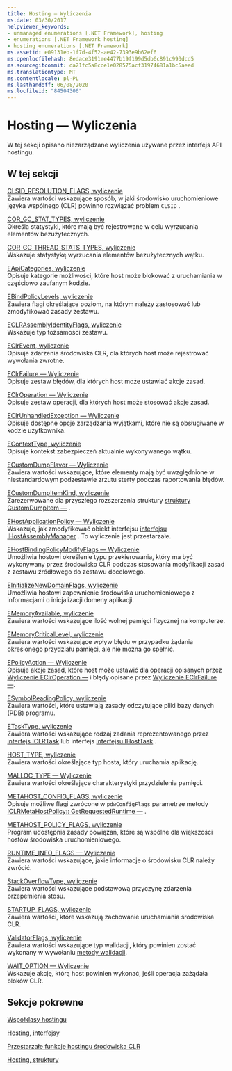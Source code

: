 ```yaml
---
title: Hosting — Wyliczenia
ms.date: 03/30/2017
helpviewer_keywords:
- unmanaged enumerations [.NET Framework], hosting
- enumerations [.NET Framework hosting]
- hosting enumerations [.NET Framework]
ms.assetid: e09131eb-1f7d-4f52-ae42-7393e9b62ef6
ms.openlocfilehash: 8edace3191ee4477b19f199d5db6c891c993dcd5
ms.sourcegitcommit: da21fc5a8cce1e028575acf31974681a1bc5aeed
ms.translationtype: MT
ms.contentlocale: pl-PL
ms.lasthandoff: 06/08/2020
ms.locfileid: "84504306"
---
```

# <a name="hosting-enumerations"></a>Hosting — Wyliczenia
W tej sekcji opisano niezarządzane wyliczenia używane przez interfejs API hostingu.  
  
## <a name="in-this-section"></a>W tej sekcji  
 [CLSID_RESOLUTION_FLAGS, wyliczenie](clsid-resolution-flags-enumeration.md)  
 Zawiera wartości wskazujące sposób, w jaki środowisko uruchomieniowe języka wspólnego (CLR) powinno rozwiązać problem `CLSID` .  
  
 [COR_GC_STAT_TYPES, wyliczenie](cor-gc-stat-types-enumeration.md)  
 Określa statystyki, które mają być rejestrowane w celu wyrzucania elementów bezużytecznych.  
  
 [COR_GC_THREAD_STATS_TYPES, wyliczenie](cor-gc-thread-stats-types-enumeration.md)  
 Wskazuje statystykę wyrzucania elementów bezużytecznych wątku.  
  
 [EApiCategories, wyliczenie](eapicategories-enumeration.md)  
 Opisuje kategorie możliwości, które host może blokować z uruchamiania w częściowo zaufanym kodzie.  
  
 [EBindPolicyLevels, wyliczenie](ebindpolicylevels-enumeration.md)  
 Zawiera flagi określające poziom, na którym należy zastosować lub zmodyfikować zasady zestawu.  
  
 [ECLRAssemblyIdentityFlags, wyliczenie](eclrassemblyidentityflags-enumeration.md)  
 Wskazuje typ tożsamości zestawu.  
  
 [EClrEvent, wyliczenie](eclrevent-enumeration.md)  
 Opisuje zdarzenia środowiska CLR, dla których host może rejestrować wywołania zwrotne.  
  
 [EClrFailure — Wyliczenie](eclrfailure-enumeration.md)  
 Opisuje zestaw błędów, dla których host może ustawiać akcje zasad.  
  
 [EClrOperation — Wyliczenie](eclroperation-enumeration.md)  
 Opisuje zestaw operacji, dla których host może stosować akcje zasad.  
  
 [EClrUnhandledException — Wyliczenie](eclrunhandledexception-enumeration.md)  
 Opisuje dostępne opcje zarządzania wyjątkami, które nie są obsługiwane w kodzie użytkownika.  
  
 [EContextType, wyliczenie](econtexttype-enumeration.md)  
 Opisuje kontekst zabezpieczeń aktualnie wykonywanego wątku.  
  
 [ECustomDumpFlavor — Wyliczenie](ecustomdumpflavor-enumeration.md)  
 Zawiera wartości wskazujące, które elementy mają być uwzględnione w niestandardowym podzestawie zrzutu sterty podczas raportowania błędów.  
  
 [ECustomDumpItemKind, wyliczenie](ecustomdumpitemkind-enumeration.md)  
 Zarezerwowane dla przyszłego rozszerzenia struktury [struktury CustomDumpItem —](customdumpitem-structure.md) .  
  
 [EHostApplicationPolicy — Wyliczenie](ehostapplicationpolicy-enumeration.md)  
 Wskazuje, jak zmodyfikować obiekt interfejsu [interfejsu IHostAssemblyManager](ihostassemblymanager-interface.md) . To wyliczenie jest przestarzałe.  
  
 [EHostBindingPolicyModifyFlags — Wyliczenie](ehostbindingpolicymodifyflags-enumeration.md)  
 Umożliwia hostowi określenie typu przekierowania, który ma być wykonywany przez środowisko CLR podczas stosowania modyfikacji zasad z zestawu źródłowego do zestawu docelowego.  
  
 [EInitializeNewDomainFlags, wyliczenie](einitializenewdomainflags-enumeration.md)  
 Umożliwia hostowi zapewnienie środowiska uruchomieniowego z informacjami o inicjalizacji domeny aplikacji.  
  
 [EMemoryAvailable, wyliczenie](ememoryavailable-enumeration.md)  
 Zawiera wartości wskazujące ilość wolnej pamięci fizycznej na komputerze.  
  
 [EMemoryCriticalLevel, wyliczenie](ememorycriticallevel-enumeration.md)  
 Zawiera wartości wskazujące wpływ błędu w przypadku żądania określonego przydziału pamięci, ale nie można go spełnić.  
  
 [EPolicyAction — Wyliczenie](epolicyaction-enumeration.md)  
 Opisuje akcje zasad, które host może ustawić dla operacji opisanych przez [Wyliczenie EClrOperation —](eclroperation-enumeration.md) i błędy opisane przez [Wyliczenie EClrFailure —](eclrfailure-enumeration.md).  
  
 [ESymbolReadingPolicy, wyliczenie](esymbolreadingpolicy-enumeration.md)  
 Zawiera wartości, które ustawiają zasady odczytujące pliki bazy danych (PDB) programu.  
  
 [ETaskType, wyliczenie](etasktype-enumeration.md)  
 Zawiera wartości wskazujące rodzaj zadania reprezentowanego przez [interfejs ICLRTask](iclrtask-interface.md) lub interfejs [interfejsu IHostTask](ihosttask-interface.md) .  
  
 [HOST_TYPE, wyliczenie](host-type-enumeration.md)  
 Zawiera wartości określające typ hosta, który uruchamia aplikację.  
  
 [MALLOC_TYPE — Wyliczenie](malloc-type-enumeration.md)  
 Zawiera wartości określające charakterystyki przydzielenia pamięci.  
  
 [METAHOST_CONFIG_FLAGS, wyliczenie](metahost-config-flags-enumeration.md)  
 Opisuje możliwe flagi zwrócone w `pdwConfigFlags` parametrze metody [ICLRMetaHostPolicy:: GetRequestedRuntime —](iclrmetahostpolicy-getrequestedruntime-method.md) .  
  
 [METAHOST_POLICY_FLAGS, wyliczenie](metahost-policy-flags-enumeration.md)  
 Program udostępnia zasady powiązań, które są wspólne dla większości hostów środowiska uruchomieniowego.  
  
 [RUNTIME_INFO_FLAGS — Wyliczenie](runtime-info-flags-enumeration.md)  
 Zawiera wartości wskazujące, jakie informacje o środowisku CLR należy zwrócić.  
  
 [StackOverflowType, wyliczenie](stackoverflowtype-enumeration.md)  
 Zawiera wartości wskazujące podstawową przyczynę zdarzenia przepełnienia stosu.  
  
 [STARTUP_FLAGS, wyliczenie](startup-flags-enumeration.md)  
 Zawiera wartości, które wskazują zachowanie uruchamiania środowiska CLR.  
  
 [ValidatorFlags, wyliczenie](validatorflags-enumeration.md)  
 Zawiera wartości wskazujące typ walidacji, który powinien zostać wykonany w wywołaniu [metody walidacji](iclrvalidator-validate-method.md).  
  
 [WAIT_OPTION — Wyliczenie](wait-option-enumeration.md)  
 Wskazuje akcję, którą host powinien wykonać, jeśli operacja zażądała bloków CLR.  
  
## <a name="related-sections"></a>Sekcje pokrewne  
 [Współklasy hostingu](hosting-coclasses.md)  
  
 [Hosting, interfejsy](hosting-interfaces.md)  
  
 [Przestarzałe funkcje hostingu środowiska CLR](deprecated-clr-hosting-functions.md)  
  
 [Hosting, struktury](hosting-structures.md)
